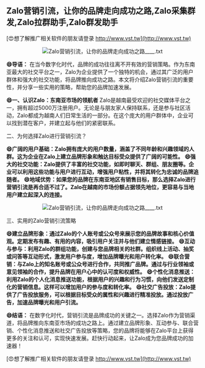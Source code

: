 ## **Zalo营销引流，让你的品牌走向成功之路,Zalo采集群发,Zalo拉群助手,Zalo群发助手**

[😍想了解推广相关软件的朋友请登录 http://www.vst.tw](http://www.vst.tw)

 <center><img src="https://vst.tw/MP4/tuiguang/png/4.png" alt="Zalo营销引流，让你的品牌走向成功之路____.txt"></center>

**😄导语：**
在当今数字化时代，品牌的成功往往离不开有效的营销策略。作为东南亚最大的社交平台之一，Zalo为企业提供了一个独特的机会，通过其广泛的用户群体和强大的社交功能，将品牌推向成功之路。本文将介绍Zalo营销引流的重要性，并分享一些实用的策略，帮助您的品牌加速发展。

**😄一、认识Zalo：东南亚市场的领航者**
Zalo是越南最受欢迎的社交媒体平台之一，拥有超过5000万注册用户。无论是与朋友家人保持联系，还是参与社区活动，Zalo都成为越南人们日常生活的一部分。在这个庞大的用户群体中，企业可以找到潜在客户，并建立起与他们的紧密联系。

二、为何选择Zalo进行营销引流？

**😄广阔的用户基础：Zalo拥有庞大的用户数量，涵盖了不同年龄和兴趣领域的人群。这为企业在Zalo上建立品牌形象和触达目标受众提供了广阔的可能性。**
**😄强大的社交功能：Zalo提供了丰富的社交功能，如即时聊天、群组、朋友圈等。企业可以利用这些功能与用户进行互动，增强用户粘性，并将其转化为忠诚的品牌追随者。**
**😄地域优势：如果您的品牌在东南亚地区有销售目标，那么选择Zalo进行营销引流是再合适不过了。Zalo在越南的市场份额占据领先地位，更容易与当地用户建立起深入的连接。**

 <center><img src="https://vst.tw/MP4/tuiguang/png/7.png" alt="Zalo营销引流，让你的品牌走向成功之路____.txt"></center>

三、实用的Zalo营销引流策略

**😄建立品牌形象：通过Zalo的个人账号或公众号来展示您的品牌故事和核心价值观。定期发布有趣、有用的内容，吸引用户关注并与他们建立情感链接。**
**😄互动与参与：利用Zalo的群组功能，创建与您品牌相关的社群。组织线上活动、抽奖或问答等互动形式，激发用户参与度，增加品牌曝光和用户转化率。**
**😄联合营销：与Zalo上的知名账号或公众号进行合作，共同推广品牌。通过与行业领袖或意见领袖的合作，提升品牌在用户心中的认可度和权威性。**
**😄个性化消息推送：利用Zalo的个人化消息推送功能，根据用户的兴趣和行为习惯，向他们发送定制化的营销信息。这样可以增加用户的参与度和转化率。**
**😄社交广告投放：Zalo提供了广告投放服务，可以根据目标受众的属性和兴趣进行精准投放。通过投放广告，加速品牌曝光和用户引流。**

**😄结语：**
在数字化时代，营销引流是品牌成功的关键之一。选择Zalo作为营销渠道，将品牌推向东南亚市场的成功之路上。通过建立品牌形象、互动参与、联合营销、个性化消息推送和社交广告投放等策略，您的品牌将能够在Zalo平台上获得更多的关注和认可，实现快速发展。赶快行动起来，让Zalo成为您品牌成功的加速器！

[😍想了解推广相关软件的朋友请登录 http://www.vst.tw](http://www.vst.tw)



